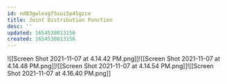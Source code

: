```yaml
---
id: nd83gwlevgf5sui5p45gzce
title: Joint Distribution Function
desc: ''
updated: 1654530813156
created: 1654530813156
---
```

![[Screen Shot 2021-11-07 at 4.14.42 PM.png]]![[Screen Shot 2021-11-07 at 4.14.48 PM.png]]![[Screen Shot 2021-11-07 at 4.14.54 PM.png]]![[Screen Shot 2021-11-07 at 4.16.40 PM.png]]
